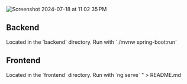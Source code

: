 
![Screenshot 2024-07-18 at 11 02 35 PM](https://github.com/user-attachments/assets/46064aa2-21b6-46a2-ac10-b5e5d06ae211)

## Backend
Located in the \`backend\` directory. Run with \`./mvnw spring-boot:run\`

## Frontend
Located in the \`frontend\` directory. Run with \`ng serve\`
" > README.md
